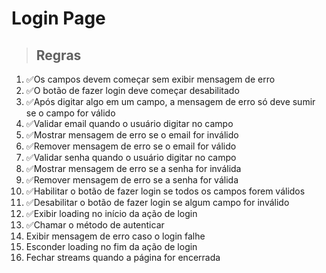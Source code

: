 # Login Page

> ## Regras
1. ✅Os campos devem começar sem exibir mensagem de erro
2. ✅O botão de fazer login deve começar desabilitado
3. ✅Após digitar algo em um campo, a mensagem de erro só deve sumir se o campo for válido
4. ✅Validar email quando o usuário digitar no campo
5. ✅Mostrar mensagem de erro se o email for inválido
6. ✅Remover mensagem de erro se o email for válido
7. ✅Validar senha quando o usuário digitar no campo
8. ✅Mostrar mensagem de erro se a senha for inválida
9. ✅Remover mensagem de erro se a senha for válida
10. ✅Habilitar o botão de fazer login se todos os campos forem válidos
11. ✅Desabilitar o botão de fazer login se algum campo for inválido
12. ✅Exibir loading no início da ação de login
13. ✅Chamar o método de autenticar
14. Exibir mensagem de erro caso o login falhe
15. Esconder loading no fim da ação de login
16. Fechar streams quando a página for encerrada